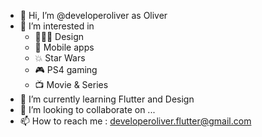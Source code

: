 - 👋 Hi, I’m @developeroliver as Oliver
- 👀 I’m interested in 
  - 👨🏼‍🎨  Design
  - 📲  Mobile apps
  - 💥  Star Wars
  - 🎮  PS4 gaming
  - 📺  Movie & Series
- 🌱 I’m currently learning Flutter and Design
- 💞️ I’m looking to collaborate on ...
- 📫 How to reach me : developeroliver.flutter@gmail.com

<!---
developeroliver/developeroliver is a ✨ special ✨ repository because its `README.md` (this file) appears on your GitHub profile.
You can click the Preview link to take a look at your changes.
--->
